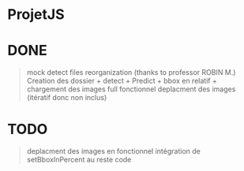 # ProjetJS

# DONE 
> mock detect
> files reorganization (thanks to professor ROBIN M.)
> Creation des dossier + detect + Predict + bbox en relatif + chargement des images full fonctionnel
> deplacment des images (itératif donc non inclus)

# TODO 
> deplacment des images en fonctionnel
> intégration de setBboxInPercent au reste code
